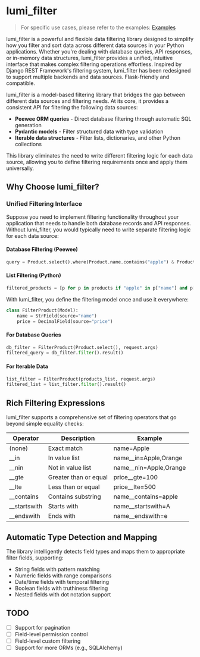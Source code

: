 # lumi_filter

> For specific use cases, please refer to the examples:
[Examples](https://github.com/chaleaoch/lumi_filter/tree/main/example)

lumi_filter is a powerful and flexible data filtering library designed to simplify how you filter and sort data across different data sources in your Python applications. Whether you're dealing with database queries, API responses, or in-memory data structures, lumi_filter provides a unified, intuitive interface that makes complex filtering operations effortless. Inspired by Django REST Framework's filtering system, lumi_filter has been redesigned to support multiple backends and data sources. Flask-friendly and compatible.

lumi_filter is a model-based filtering library that bridges the gap between different data sources and filtering needs. At its core, it provides a consistent API for filtering the following data sources:

- **Peewee ORM queries** - Direct database filtering through automatic SQL generation
- **Pydantic models** - Filter structured data with type validation
- **Iterable data structures** - Filter lists, dictionaries, and other Python collections

This library eliminates the need to write different filtering logic for each data source, allowing you to define filtering requirements once and apply them universally.

## Why Choose lumi_filter?

### Unified Filtering Interface

Suppose you need to implement filtering functionality throughout your application that needs to handle both database records and API responses. Without lumi_filter, you would typically need to write separate filtering logic for each data source:

#### Database Filtering (Peewee)

```python
query = Product.select().where(Product.name.contains("apple") & Product.price >= 100)
```

#### List Filtering (Python)

```python
filtered_products = [p for p in products if "apple" in p["name"] and p["price"] >= 100]
```

With lumi_filter, you define the filtering model once and use it everywhere:

```python
class FilterProduct(Model):
    name = StrField(source="name")
    price = DecimalField(source="price")
```

#### For Database Queries

```python
db_filter = FilterProduct(Product.select(), request.args)
filtered_query = db_filter.filter().result()
```

#### For Iterable Data

```python
list_filter = FilterProduct(products_list, request.args)
filtered_list = list_filter.filter().result()
```

## Rich Filtering Expressions

lumi_filter supports a comprehensive set of filtering operators that go beyond simple equality checks:

| Operator | Description | Example |
|----------|-------------|---------|
| (none) | Exact match | name=Apple |
| __in | In value list | name__in=Apple,Orange |
| __nin | Not in value list | name__nin=Apple,Orange |
| __gte | Greater than or equal | price__gte=100 |
| __lte | Less than or equal | price__lte=500 |
| __contains | Contains substring | name__contains=apple |
| __startswith | Starts with | name__startswith=A |
| __endswith | Ends with | name__endswith=e |

## Automatic Type Detection and Mapping

The library intelligently detects field types and maps them to appropriate filter fields, supporting:

- String fields with pattern matching
- Numeric fields with range comparisons
- Date/time fields with temporal filtering
- Boolean fields with truthiness filtering
- Nested fields with dot notation support

## TODO

- [ ] Support for pagination
- [ ] Field-level permission control
- [ ] Field-level custom filtering
- [ ] Support for more ORMs (e.g., SQLAlchemy)
